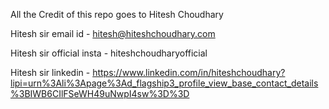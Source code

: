 All the Credit of this repo goes to Hitesh Choudhary

Hitesh sir email id - hitesh@hiteshchoudhary.com

Hitesh sir official insta - hiteshchoudharyofficial


Hitesh sir linkedin - https://www.linkedin.com/in/hiteshchoudhary?lipi=urn%3Ali%3Apage%3Ad_flagship3_profile_view_base_contact_details%3BIWB6CIlFSeWH49uNwpI4sw%3D%3D